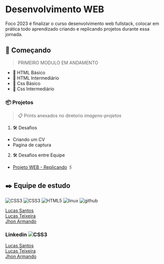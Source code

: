 # Desenvolvimento WEB

Foco 2023 é finalizar o curso desenvolvimento web fullstack, colocar em prática todo aprendizado criando e replicando projetos durante essa jornada.
## 🚀 Começando 

> PRIMEIRO MODULO EM ANDAMENTO
- 📌 HTML Básico
- 📌 HTML Intermediário
- 📌 Css Básico
- 📌 Css Intermediário 

### 📦 Projetos

  >📋 Prints anexados no diretorio *imagens-projetos*

1. 🛠️ Desafios 
  - Criando um CV    
  - Pagina de captura          
 

2. 🛠️ Desafios entre Equipe
  - [Projeto WEB - Replicando](https://www.projetoweb.com.br/sites-padrao-prontos-simples-baratos-lancamentos/padrao1-programado/) 🖇️ 

## ✒️ Equipe de estudo

<img src="https://icongr.am/devicon/git-original.svg?size=20&color=currentColor" alt="CSS3"/> 
<img src="https://icongr.am/devicon/css3-original.svg?size=20&color=currentColor" alt="CSS3"/> 
<img src="https://icongr.am/devicon/html5-original.svg?size=20&color=currentColor" alt="HTML5"/>
<img src="https://icongr.am/devicon/linux-original.svg?size=20&color=currentColor" alt="linux"/>
<img src="https://icongr.am/devicon/github-original.svg?size=20&color=currentColor" alt="github"/>

[Lucas Santos](https://github.com/shootzgyn)<br>
[Lucas Teixeira](https://github.com/Teixeira00)<br>
[Jhon Armando](https://github.com/JhonMercedes) 



### Linkedin <img src="https://icongr.am/devicon/linkedin-original.svg?size=20&color=currentColor" alt="CSS3"/> 

[Lucas Santos](https://www.linkedin.com/in/lucas-santos-1a97a0136/)<br>
[Lucas Teixeira](https://www.linkedin.com/in/lucas-teixeira-martins-528568254/)<br>
[Jhon Armando](https://www.linkedin.com/in/jhon-mercedes/)
